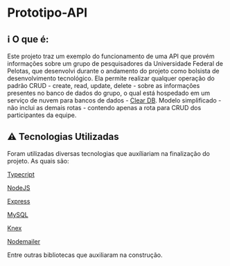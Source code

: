 # Prototipo-API

## :information_source: O que é:
Este projeto traz um exemplo do funcionamento de uma API que provém informações sobre um grupo de pesquisadores da Universidade Federal de Pelotas, que desenvolvi durante o andamento do projeto como bolsista de desenvolvimento tecnológico. Ela permite realizar qualquer operação do padrão CRUD - create, read, update, delete - sobre as informaçôes presentes no banco de dados do grupo, o qual está hospedado em um serviço de nuvem para bancos de dados - [Clear DB](https://w2.cleardb.net/why-cleardb/).
Modelo simplificado - não inclui as demais rotas - contendo apenas a rota para CRUD dos participantes da equipe.

## :warning: Tecnologias Utilizadas
Foram utilizadas diversas tecnologias que auxíliariam na finalização do projeto. As quais são:

[Typecript](https://www.javascript.com/)

[NodeJS](https://nodejs.org/en/docs/)

[Express](https://expressjs.com)

[MySQL](https://dev.mysql.com/doc/)

[Knex](http://knexjs.org/)

[Nodemailer](https://nodemailer.com/about/)

Entre outras bibliotecas que auxiliaram na construção.
